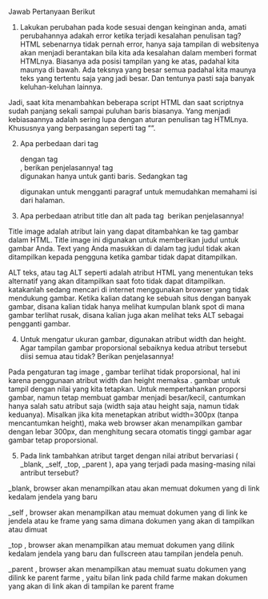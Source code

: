 <!DOCTYPE html>
<html>
<head>
</head>
<body>

</body>
</html>
<p align="justify">Jawab Pertanyaan Berikut

1.	Lakukan perubahan pada kode sesuai dengan keinginan anda, amati perubahannya adakah error ketika terjadi kesalahan penulisan tag?
HTML sebenarnya tidak pernah error, hanya saja tampilan di websitenya akan menjadi berantakan bila kita ada kesalahan dalam memberi format HTMLnya. Biasanya ada posisi tampilan yang ke atas, padahal kita maunya di bawah. Ada teksnya yang besar semua padahal kita maunya teks yang tertentu saja yang jadi besar. Dan tentunya pasti saja banyak keluhan-keluhan lainnya.

Jadi, saat kita menambahkan beberapa script HTML dan saat scriptnya sudah panjang sekali sampai puluhan baris biasanya. Yang menjadi kebiasaannya adalah sering lupa dengan aturan penulisan tag HTMLnya. Khususnya yang berpasangan seperti tag “<body></body>“. 

2.	Apa perbedaan dari tag<P> dengan tag <br>, berikan penjelasannya! 
tag<br> digunakan hanya untuk ganti baris. Sedangkan tag<p>  digunakan untuk mengganti paragraf untuk memudahkan memahami isi dari halaman.

3.	Apa perbedaan atribut title dan alt pada tag <img> berikan penjelasannya!
<P>Title image adalah atribut lain yang dapat ditambahkan ke tag gambar dalam HTML. Title image ini digunakan untuk memberikan judul untuk gambar Anda. Text yang Anda masukkan di dalam tag judul tidak akan ditampilkan kepada pengguna ketika gambar tidak dapat ditampilkan.</P>

<P>ALT teks, atau tag ALT seperti adalah atribut HTML yang menentukan teks alternatif yang akan ditampilkan saat foto tidak dapat ditampilkan. katakanlah sedang mencari di internet menggunakan browser yang tidak mendukung gambar. Ketika kalian datang ke sebuah situs dengan banyak gambar, disana kalian tidak hanya melihat kumpulan blank spot di mana gambar terlihat rusak, disana kalian juga akan melihat teks ALT sebagai pengganti gambar.</P>

4.	Untuk mengatur ukuran gambar, digunakan atribut width dan height. Agar tampilan gambar proporsional sebaiknya kedua atribut tersebut diisi semua atau tidak? Berikan penjelasannya! 
<P>Pada pengaturan tag image , gambar terlihat tidak proporsional, hal ini karena penggunaan atribut width dan height memaksa . gambar untuk tampil dengan nilai yang kita tetapkan. Untuk mempertahankan proporsi gambar, namun tetap membuat gambar menjadi besar/kecil, cantumkan hanya salah satu atribut saja (width saja atau height saja, namun tidak keduanya). Misalkan jika kita menetapkan atribut width=300px (tanpa mencantumkan height), maka web browser akan menampilkan gambar dengan lebar 300px, dan menghitung secara otomatis tinggi gambar agar gambar tetap proporsional.</P>

5.	Pada link tambahkan atribut target dengan nilai atribut bervariasi ( _blank, _self, _top, _parent ), apa yang terjadi pada masing-masing nilai antribut tersebut?
<P>_blank, browser akan menampilkan atau akan memuat dokumen yang di link kedalam jendela  yang baru </P>
<P>_self , browser akan menampilkan atau memuat dokumen yang di link ke jendela atau ke frame yang sama dimana dokumen yang akan di tampilkan atau dimuat </P>
<P>_top , browser akan menampilkan atau memuat dokumen yang dilink kedalam jendela yang baru dan fullscreen atau tampilan jendela penuh.</P>
<p>_parent , browser akan menampilkan atau memuat suatu dokumen yang dilink ke parent farme , yaitu bilan link pada child farme makan dokumen yang akan di link akan di tampilan ke parent frame </P>
</p>

